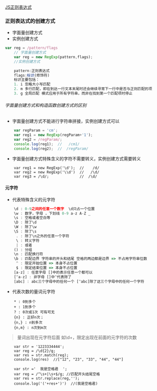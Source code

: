 [JS正则表达式](https://www.cnblogs.com/lnlvinso/p/10467941.html)
### 正则表达式的创建方式
- 字面量创建方式
- 实例创建方式
```javascript
var reg = /pattern/flags
    // 字面量创建方式
    var reg = new RegExp(pattern,flags);
    //实例创建方式
    
    pattern:正则表达式  
    flags:标识(修饰符)
    标识主要包括：
    1. i 忽略大小写匹配
    2. m 多行匹配，即在到达一行文本末尾时还会继续寻常下一行中是否与正则匹配的项
    3. g 全局匹配 模式应用于所有字符串，而非在找到第一个匹配项时停止
```
    
###### 字面量创建方式和构造函数创建方式的区别
- 字面量创建方式不能进行字符串拼接，实例创建方式可以
```javascript
    var regParam = 'cm';
    var reg1 = new RegExp(regParam+'1');
    var reg2 = /regParam/;
    console.log(reg1);  //   /cm1/
    console.log(reg2);  //  /regParam/
```
- 字面量创建方式特殊含义的字符不需要转义，实例创建方式需要转义
```
    var reg1 = new RegExp('\d');  //    /d/ 
    var reg2 = new RegExp('\\d')  //   /\d/
    var reg3 = /\d/;              //  /\d/
```
#### 元字符
- 代表特殊含义的元字符
```javascript
    \d : 0-9之间的任意一个数字  \d只占一个位置
    \w : 数字，字母 ，下划线 0-9 a-z A-Z _
    \s : 空格或者空白等
    \D : 除了\d
    \W : 除了\w
    \S : 除了\s
     . : 除了\n之外的任意一个字符
     \ : 转义字符
     | : 或者
    () : 分组
    \n : 匹配换行符
    \b : 匹配边界 字符串的开头和结尾 空格的两边都是边界 => 不占用字符串位数
     ^ : 限定开始位置 => 本身不占位置
     $ : 限定结束位置 => 本身不占位置
    [a-z] : 任意字母 []中的表示任意一个都可以
    [^a-z] : 非字母 []中^代表除了
    [abc] : abc三个字母中的任何一个 [^abc]除了这三个字母中的任何一个字符
```
- 代表次数的量词元字符
```
    * : 0到多个
    + : 1到多个
    ? : 0次或1次 可有可无
    {n} : 正好n次；
    {n,} : n到多次
    {n,m} : n次到m次
```

> 量词出现在元字符后面 如\d+，限定出现在前面的元字符的次数
```
    var str = '1223334444';
    var reg = /\d{2}/g;
    var res = str.match(reg);
    console.log(res)  //["12", "23", "33", "44", "44"]
    
    var str ='  我是空格君  ';
    var reg = /^\s+|\s+$/g; //匹配开头结尾空格
    var res = str.replace(reg,'');
    console.log('('+res+')')  //(我是空格君)
```

